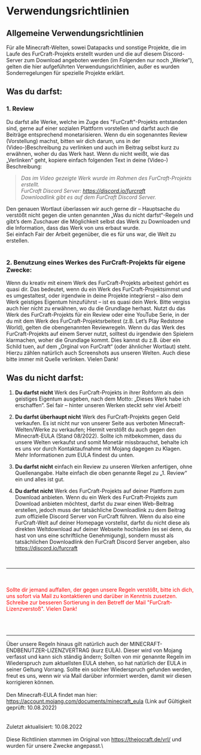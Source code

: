 # Verwendungsrichtlinien
## Allgemeine Verwendungsrichtlinien
Für alle Minecraft-Welten, sowei Datapacks und sonstige Projekte, die im Laufe des FurCraft-Projekts erstellt wurden und die auf diesem Discord-Server zum Download angeboten werden (im Folgenden nur noch „Werke“), gelten die hier aufgeführten Verwendungsrichtlinien, außer es wurden Sonderregelungen für spezielle Projekte erklärt.

## **Was du darfst:**

### **1. Review**
Du darfst alle Werke, welche im Zuge des "FurCraft"-Projekts entstanden sind, gerne auf einer sozialen Plattform vorstellen und darfst auch die Beiträge entsprechend monetarisieren. Wenn du ein sogenanntes Review (Vorstellung) machst, bitten wir dich darum, uns in der (Video-)Beschreibung zu verlinken und auch im Beitrag selbst kurz zu erwähnen, woher du das Werk hast. Wenn du nicht weißt, wie das „Verlinken“ geht, kopiere einfach folgenden Text in deine (Video-) Beschreibung:

> *Das im Video gezeigte Werk wurde im Rahmen des FurCraft-Projekts erstellt.*  
> *FurCraft Discord Server: https://discord.io/furcraft*  
> *Downloadlink gibt es auf dem FurCraft Discord Server.*  

Den genauen Wortlaut überlassen wir auch gerne dir – Hauptsache du verstößt nicht gegen die unten genannten „Was du nicht darfst“-Regeln und gibt’s dem Zuschauer die Möglichkeit selbst das Werk zu Downloaden und die Information, dass das Werk von uns erbaut wurde.\
Sei einfach Fair der Arbeit gegenüber, die es für uns war, die Welt zu erstellen.\
<br>

### **2. Benutzung eines Werkes des FurCraft-Projekts für eigene Zwecke:**
Wenn du kreativ mit einem Werk des FurCraft-Projekts arbeitest gehört es quasi dir. Das bedeutet, wenn du ein Werk des FurCraft-Projektsimmst und es umgestaltest, oder irgendwie in deine Projekte integrierst – also dem Werk geistiges Eigentum hinzuführst – ist es quasi dein Werk. Bitte vergiss auch hier nicht zu erwähnen, wo du die Grundlage herhast. Nutzt du das Werk des FurCraft-Projekts für ein Review oder eine YouTube Serie, in der du mit dem Werk des FurCraft-Projektsrbeitest (z.B. Let’s Play Redstone World), gelten die obengenannten Reviewregeln. Wenn du das Werk des FurCraft-Projekts auf einem Server nutzt, solltest du irgendwie den Spielern klarmachen, woher die Grundlage kommt. Dies kannst du z.B. über ein Schild tuen, auf dem „Orginal von FurCraft“ (oder ähnlicher Wortlaut) steht. Hierzu zählen natürlich auch Screenshots aus unseren Welten. Auch diese bitte immer mit Quelle verlinken. Vielen Dank!
<br>

## **Was du nicht darfst:**
1. **Du darfst nicht** Werk des FurCraft-Projekts in ihrer Rohform als dein geistiges Eigentum ausgeben, nach dem Motto: „Dieses Werk habe ich erschaffen“. Sei fair – hinter unseren Werken steckt sehr viel Arbeit!

2. **Du darfst überhaupt nicht** Werk des FurCraft-Projekts gegen Geld verkaufen. Es ist nicht nur von unserer Seite aus verboten Minecraft-Welten/Werke zu verkaufen; Hiermit verstößt du auch gegen den Minecraft-EULA (Stand 08/2022). Sollte ich mitbekommen, dass du unsere Welten verkaufst und somit Monetär missbrauchst, behalte ich es uns vor durch Kontaktaufnahme mit Mojang dagegen zu Klagen. Mehr Informationen zum EULA findest du unten.

3. **Du darfst nicht** einfach ein Review zu unseren Werken anfertigen, ohne Quellenangabe. Halte einfach die oben genannte Regel zu „1. Review“ ein und alles ist gut.

4. **Du darfst nicht** Werk des FurCraft-Projekts auf deiner Plattform zum Download anbieten. Wenn du ein Werk des FurCraft-Projekts zum Download anbieten möchtest, darfst du zwar einen Web-Beitrag erstellen, jedoch muss der tatsächliche Downloadlink zu dem Beitrag zum offizielle Discord Server von FurCraft führen. Wenn du also eine FurCraft-Welt auf deiner Homepage vorstellst, darfst du nicht diese als direkten Weltdownload auf deiner Webseite hochladen (es sei denn, du hast von uns eine schriftliche Genehmigung), sondern musst als tatsächlichen Downloadlink den FurCraft Discord Server angeben, also https://discord.io/furcraft

<br/>
<hr/>
<br/><br/>
<FONT color=red>Sollte dir jemand auffallen, der  gegen unsere Regeln verstößt, bitte ich dich, uns sofort via Mail zu kontaktieren und darüber in Kenntnis zusetzen. Schreibe zur besseren Sortierung in den Betreff der Mail "FurCraft-Lizenzverstoß". Vielen Dank!</FONT>

<br/><br/>
<hr/>

Über unsere Regeln hinaus gilt natürlich auch der MINECRAFT-ENDBENUTZER-LIZENZVERTRAG (kurz EULA). Dieser wird von Mojang verfasst und kann sich ständig ändern; Sollten von mir genannte Regeln im Wiederspruch zum aktuellsten EULA stehen, so hat natürlich der EULA in seiner Geltung Vorrang. Sollte ein solcher Wiederspruch gefunden werden, freut es uns, wenn wir via Mail darüber informiert werden, damit wir diesen korrigieren können.\
<br>
Den Minecraft-EULA findet man hier: https://account.mojang.com/documents/minecraft_eula (Link auf Gültigkeit geprüft: 10.08.2022)\
<br>
<br>
Zuletzt aktualisiert: 10.08.2022\
<br>
Diese Richtlinien stammen im Original von https://thejocraft.de/vrl/ und wurden für unsere Zwecke angepasst.\